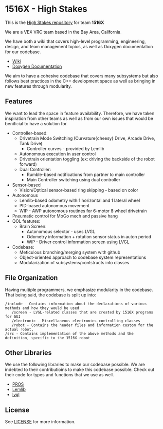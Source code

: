 # 1516X - High Stakes

This is the [High Stakes repository](https://github.com/calhighrobotics/high_stakes_x) for team **1516X**

We are a VEX VRC team based in the Bay Area, California.

We have both a wiki that covers high-level programming, engineering, design, and team management topics, as well as Doxygen documentation for our codebase.

- [Wiki](https://calhighrobotics.github.io/1516x)
- [Doxygen Documentation](https://calhighrobotics.github.io/high_stakes_x)

We aim to have a cohesive codebase that covers many subsystems but also follows best practices in the C++ development space as well as bringing in new features through modularity.

## Features

We want to lead the space in feature availability. Therefore, we have taken inspiration from other teams as well as from our own issues that would be benificial to have a solution for.

- Controller-based:
   - Drivetrain Mode Switching (Curvature{cheesy} Drive, Arcade Drive, Tank Drive)
      - Controller curves - provided by Lemlib
   - Autonomous execution in user control
   - Drivetrain orientation toggling (ex: driving the backside of the robot forward)
   - Dual Controller:
      - Rumble-based notifications from partner to main controller
      - Main Controller switching using dual controller
- Sensor-based
   - Vision/Optical sensor-based ring skipping - based on color
- Autonomous
   - Lemlib-based odometry with 1 horizontal and 1 lateral wheel
   - PID-based autonomous movement
   - WIP - AWP autonomous routines for 6-motor 8 wheel drivetrain
- Pneumatic control for MoGo mech and passive hang
- QOL features:
   - Brain Screen:
      - Autonomous selector - uses LVGL
      - Odometry information + rotation sensor status in auton period
      - WIP - Driver control information screen using LVGL
- Codebase:
   - Meticulous branching/merging system with github
   - Object-oriented approach to codebase system representations
   - Modularization of subsystems/contstructs into classes


## File Organization

Having multiple programmers, we emphasize modularity in the codebase. That being said, the codebase is split up into:

```text
/include - Contains information about the declarations of various methods and how they would be used
   /screen - LVGL-related classes that are created by 1516X programs for GUI
   /electronic - Miscellaneous electronics-controlling classes
   /robot - Contains the header files and information custom for the actual robot.
/src - Contains implementation of the above methods and the definition, specific to the 1516X robot
```

## Other Libraries

We use the following libraries to make our codebase possible. We are indebted to their contributioins to make this codebase possible. Check out their code for types and functions that we use as well.

- [PROS](https://pros.cs.purdue.edu/v5/pros-4/)
- [Lemlib](https://lemlib.readthedocs.io/)
- [lvgl](https://docs.lvgl.io/8.3/)

## License

See [LICENSE](https://github.com/calhighrobotics/high_stakes_x/blob/main/LICENSE) for more information.
